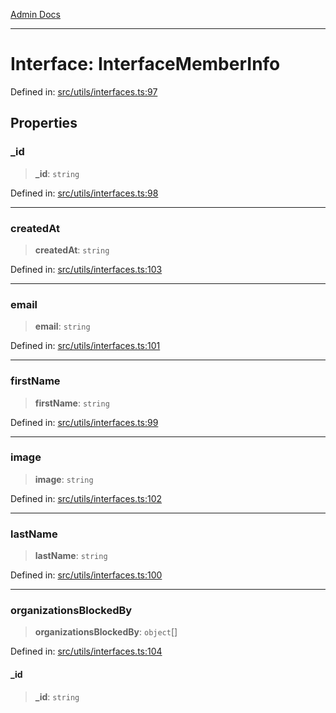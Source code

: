 [Admin Docs](/)

***

# Interface: InterfaceMemberInfo

Defined in: [src/utils/interfaces.ts:97](https://github.com/PalisadoesFoundation/talawa-admin/blob/main/src/utils/interfaces.ts#L97)

## Properties

### \_id

> **\_id**: `string`

Defined in: [src/utils/interfaces.ts:98](https://github.com/PalisadoesFoundation/talawa-admin/blob/main/src/utils/interfaces.ts#L98)

***

### createdAt

> **createdAt**: `string`

Defined in: [src/utils/interfaces.ts:103](https://github.com/PalisadoesFoundation/talawa-admin/blob/main/src/utils/interfaces.ts#L103)

***

### email

> **email**: `string`

Defined in: [src/utils/interfaces.ts:101](https://github.com/PalisadoesFoundation/talawa-admin/blob/main/src/utils/interfaces.ts#L101)

***

### firstName

> **firstName**: `string`

Defined in: [src/utils/interfaces.ts:99](https://github.com/PalisadoesFoundation/talawa-admin/blob/main/src/utils/interfaces.ts#L99)

***

### image

> **image**: `string`

Defined in: [src/utils/interfaces.ts:102](https://github.com/PalisadoesFoundation/talawa-admin/blob/main/src/utils/interfaces.ts#L102)

***

### lastName

> **lastName**: `string`

Defined in: [src/utils/interfaces.ts:100](https://github.com/PalisadoesFoundation/talawa-admin/blob/main/src/utils/interfaces.ts#L100)

***

### organizationsBlockedBy

> **organizationsBlockedBy**: `object`[]

Defined in: [src/utils/interfaces.ts:104](https://github.com/PalisadoesFoundation/talawa-admin/blob/main/src/utils/interfaces.ts#L104)

#### \_id

> **\_id**: `string`
